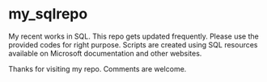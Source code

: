# my_sqlrepo
My recent works in SQL. This repo gets updated frequently. 
Please use the provided codes for right purpose. Scripts are created using SQL resources available on 
Microsoft documentation and other websites. 

Thanks for visiting my repo. Comments are welcome. 
